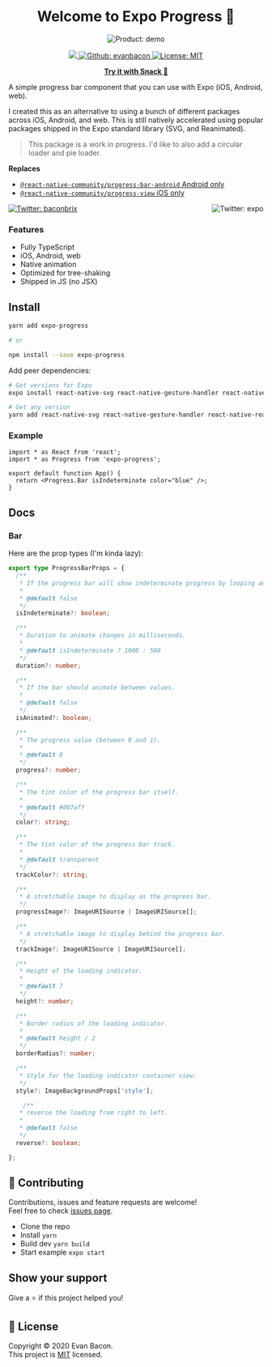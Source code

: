 <h1 align="center">Welcome to Expo Progress 👋</h1>

<p align="center">
  <img align="center" alt="Product: demo" src="https://media.giphy.com/media/ZBzWLLz4sO0MtZ57gb/giphy.gif" />
</p>

<p align="center">
  <a aria-label="made with expo" href="https://github.com/expo" target="_blank">
    <img src="https://img.shields.io/badge/MADE%20WITH%20EXPO-000.svg?style=for-the-badge&logo=expo&labelColor=4630eb&logoWidth=20">
  </a>
  <a href="https://github.com/evanbacon" aria-label="Follow EvanBacon on Github" target="_blank">
    <img alt="Github: evanbacon" src="https://img.shields.io/github/followers/evanbacon.svg?label=Follow&style=for-the-badge&logo=github&logoColor=FFFFFF&labelColor=24292e&logoWidth=20&color=lightgray" target="_blank" />
  </a>
  <a href="/LICENSE" target="_blank">
    <img alt="License: MIT" src="https://img.shields.io/badge/License-MIT-green.svg?style=for-the-badge" target="_blank" />
  </a>
</p>

<p align="center">
  <a aria-label="made with expo" href="https://snack.expo.io/@bacon/expo-progress" target="_blank">
    <b>Try it with Snack 🥳</b>
  </a>
  
</p>
A simple progress bar component that you can use with Expo (iOS, Android, web).

I created this as an alternative to using a bunch of different packages across iOS, Android, and web. This is still natively accelerated using popular packages shipped in the Expo standard library (SVG, and Reanimated).

> This package is a work in progress. I'd like to also add a circular loader and pie loader.

**Replaces**

- [`@react-native-community/progress-bar-android` Android only](https://github.com/react-native-community/progress-bar-android)
- [`@react-native-community/progress-view` iOS only](https://github.com/react-native-community/progress-view)

<p>
  <a href="https://twitter.com/baconbrix" target="_blank">
    <img alt="Twitter: baconbrix" src="https://img.shields.io/twitter/follow/baconbrix.svg?style=for-the-badge&logo=TWITTER&logoColor=FFFFFF&labelColor=00aced&logoWidth=20&color=lightgray" target="_blank" />
  </a>
  <a href="https://twitter.com/expo" target="_blank">
    <img align="right" alt="Twitter: expo" src="https://img.shields.io/twitter/follow/expo.svg?style=for-the-badge&logo=TWITTER&logoColor=FFFFFF&labelColor=00aced&logoWidth=20&color=lightgray" target="_blank" />
  </a>  
</p>

### Features

- Fully TypeScript
- iOS, Android, web
- Native animation
- Optimized for tree-shaking
- Shipped in JS (no JSX)

## Install

```sh
yarn add expo-progress

# or

npm install --save expo-progress
```

Add peer dependencies:

```sh
# Get versions for Expo
expo install react-native-svg react-native-gesture-handler react-native-reanimated react-native-redash

# Get any version
yarn add react-native-svg react-native-gesture-handler react-native-reanimated react-native-redash
```

### Example

```tsx
import * as React from 'react';
import * as Progress from 'expo-progress';

export default function App() {
  return <Progress.Bar isIndeterminate color="blue" />;
}
```

## Docs

### Bar

Here are the prop types (I'm kinda lazy):

```ts
export type ProgressBarProps = {
  /**
   * If the progress bar will show indeterminate progress by looping an animation infinitely.
   *
   * @default false
   */
  isIndeterminate?: boolean;

  /**
   * Duration to animate changes in milliseconds.
   *
   * @default isIndeterminate ? 1000 : 500
   */
  duration?: number;

  /**
   * If the bar should animate between values.
   *
   * @default false
   */
  isAnimated?: boolean;

  /**
   * The progress value (between 0 and 1).
   *
   * @default 0
   */
  progress?: number;

  /**
   * The tint color of the progress bar itself.
   *
   * @default #007aff
   */
  color?: string;

  /**
   * The tint color of the progress bar track.
   *
   * @default transparent
   */
  trackColor?: string;

  /**
   * A stretchable image to display as the progress bar.
   */
  progressImage?: ImageURISource | ImageURISource[];

  /**
   * A stretchable image to display behind the progress bar.
   */
  trackImage?: ImageURISource | ImageURISource[];

  /**
   * Height of the loading indicator.
   *
   * @default 7
   */
  height?: number;

  /**
   * Border radius of the loading indicator.
   *
   * @default height / 2
   */
  borderRadius?: number;

  /**
   * Style for the loading indicator container view.
   */
  style?: ImageBackgroundProps['style'];

    /**
   * reverse the loading from right to left.
   *
   * @default false
   */
  reverse?: boolean;

};
```

## 🤝 Contributing

Contributions, issues and feature requests are welcome!<br />Feel free to check [issues page](https://github.com/evanbacon/expo-progress/issues).

- Clone the repo
- Install `yarn`
- Build dev `yarn build`
- Start example `expo start`

## Show your support

Give a ⭐️ if this project helped you!

## 📝 License

Copyright © 2020 Evan Bacon.<br />
This project is [MIT](/LICENSE) licensed.
